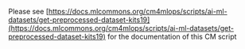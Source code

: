Please see [https://docs.mlcommons.org/cm4mlops/scripts/ai-ml-datasets/get-preprocessed-dataset-kits19](https://docs.mlcommons.org/cm4mlops/scripts/ai-ml-datasets/get-preprocessed-dataset-kits19) for the documentation of this CM script
